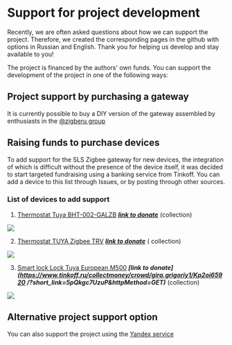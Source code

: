 # Support for project development

Recently, we are often asked questions about how we can support the project. Therefore, we created the corresponding pages in the github with options in Russian and English. Thank you for helping us develop and stay available to you!

The project is financed by the authors' own funds. You can support the development of the project in one of the following ways:

## Project support by purchasing a gateway
It is currently possible to buy a DIY version of the gateway assembled by enthusiasts in the [@zigberu group](https://t.me/zigberu)

## Raising funds to purchase devices
To add support for the SLS Zigbee gateway for new devices, the integration of which is difficult without the presence of the device itself, it was decided to start targeted fundraising using a banking service from Tinkoff. You can add a device to this list through Issues, or by posting through other sources.

### List of devices to add support

1) [Thermostat Tuya BHT-002-GALZB](https://aliexpress.ru/item/4001290635305.html) ***[link to donate](https://www.tinkoff.ru/sl/8P611xPyTjZ)*** (collection)



![](https://ae01.alicdn.com/kf/H94fc497408204fb18c16681e47f84e88X.jpg?width=1001&height=1001&hash=2002)



2) [Thermostat TUYA Zigbee TRV](https://aliexpress.ru/item/4001043738901.html) ***[link to donate](https://www.tinkoff.ru/sl/22NQXhUqwTD)*** ( collection)


![](https://ae01.alicdn.com/kf/Hb6982e9da9b7461080b14ac3d406b0dd4.jpg)



3) [Smart lock Lock Tuya European M500](https://aliexpress.ru/item/4001136671110.html) ***[link to donate](https://www.tinkoff.ru/collectmoney/crowd/gira.grigoriy1/Kp2oi65920 /?short_link=5pQkgc7UzuP&httpMethod=GET)*** (collection)

![](https://ae01.alicdn.com/kf/Hc67430a13eab499b89959e67b2973a3fS.jpg?width=920&height=460&hash=1380)

## Alternative project support option

You can also support the project using the [Yandex service](https://yasobe.ru/na/slsys)
